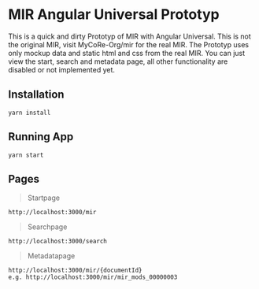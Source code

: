 MIR Angular Universal Prototyp
============

This is a quick and dirty Prototyp of MIR with Angular Universal. This is not the original MIR, visit MyCoRe-Org/mir for the real MIR.
The Prototyp uses only mockup data and static html and css from the real MIR. You can just view the start, search and metadata page, all other functionality are disabled or not implemented yet.

Installation
-------
```
yarn install
```

Running App
-------
```
yarn start
```

Pages
-------
> Startpage
```
http://localhost:3000/mir
```

> Searchpage
```
http://localhost:3000/search
```

> Metadatapage
```
http://localhost:3000/mir/{documentId}
e.g. http://localhost:3000/mir/mir_mods_00000003
```
